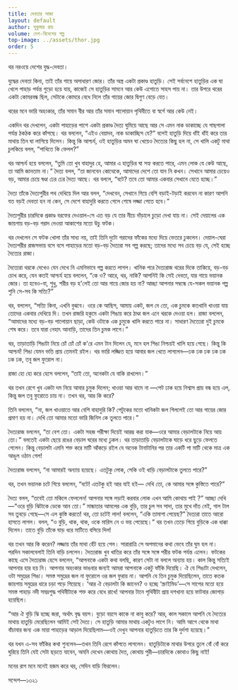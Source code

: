 ```yaml
---
title: দেবতার সাজা
layout: default
author: সুকুমার রায়
volume: দেশ-বিদেশের গল্প
top-image: ../assets/thor.jpg
order: 5
---
```

থর নরওয়ে দেশের যুদ্ধ-দেবতা।

যুদ্ধের দেবতা কিনা, তাই তাঁর গায়ে অসাধারণ জোর। তাঁর অস্ত্র একটা প্রকাণ্ড হাতুড়ি। সেই সর্বনেশে হাতুড়ির এক ঘা খেলে পাহাড় পর্যন্ত গুড়াে হয়ে যায়, কাজেই সে হাতুড়ির সামনে আর কেউ এগােতে সাহস পায় না। তার উপরে থরের একটা কোমরবন্ধ ছিল, সেটাকে কোমরে বেধে নিলে তাঁর গায়ের জোর দ্বিগুণ বেড়ে যেত।

থরের মনে ভারি অহংকার, তাঁর সমান বীর আর তাঁর সমান পালােয়ান পৃথিবীতে বা স্বর্গে আর কেউ নেই।

একদিন থর দেখলেন, একটা পাহাড়ের পাশে একটা প্রকাণ্ড দৈত্য ঘুমিয়ে আছে আর সে এমন নাক ডাকাচ্ছে যে গাছপালা পর্যন্ত ঠকঠক করে কাঁপছে। থর বললেন, “এইও বেয়াদব, নাক ডাকাচ্ছিস যে?” বলেই হাতুড়ি দিয়ে ধাঁই ধাঁই করে তার মাথায় তিন ঘা লাগিয়ে দিলেন। কিন্তু কি আশ্চর্য, ওই হাতুড়ির অমন ঘা খেয়েও দৈত্যের কিছু হল না, সে খালি একটু মাথা চুলকিয়ে বলল, “পাখিতে কি ফেলল?”

থর আশ্চর্য হয়ে বললেন, “তুমি তাে খুব বাহাদুর হে, আমার এ হাতুড়ির ঘা সহ্য করতে পারে, এমন লােক যে কেউ আছে, তা আমি জানতাম না।”
দৈত্য বলল, “তা জানবেন কোত্থেকে, আমাদের দেশে তাে যান নি কখন। সেখানে আমার চেয়েও বড়, আমার চেয়ে ষণ্ডা ঢের ঢের দৈত্য আছে। থর বললে, “বটে? তবে তাে আমার একবার সেখানে যেতে হচ্ছে।”

দৈত্য তাঁকে দৈত্যপুরীর পথ দেখিয়ে দিল আর বলল, “দেখবেন, সেখানে গিয়ে বেশি বড়াই-টড়াই করবেন না কারণ আপনি যত বড়ই দেবতা হন না কেন, সে দেশে বাহাদুরি করতে গেলে শেষে লজ্জা পেতে হবে।”

দৈত্যপুরীর চারদিকে প্রকাণ্ড বরফের দেওয়াল-সে এত বড় যে তার নীচে দাঁড়ালে চুড়াে দেখা যায় না। সেই দেয়ালের এক জায়গায় বড়-বড় গরাদ দেওয়া আকাশের মতাে উচু ফটক।

থর দেখলেন সে ফটক খােলা তাঁর সাধ্য নয়, তাই তিনি দুটো গরাদের ফাঁকের মধ্যে দিয়ে ভেতরে ঢুকলেন। দেয়াল-ঘেরা দৈত্যপরীর রাজসভায় বসে বসে পাহাড়ের মতাে বড়-বড় দৈত্যরা সব গল্প করছে; তাদের মধ্যে সব চেয়ে বড় যে, সেই হচ্ছে দৈত্যের রাজা।

দৈত্যেরা থরকে দেখেও যেন দেখে নি এমনিভাবে গল্প করতে লাগল। খানিক পরে দৈত্যরাজ থরের দিকে তাকিয়ে, বড়-বড় চোখ করে, যেন কতই আশ্চর্য হয়ে বললেন, “কে ও? আরে, থর, নাকি? আপনিই কি সেই দেবতা, যার গায়ে ভয়ানক জোর। তা হবেও-বা, শুধু, শরীর বড় হ'লেই তাে আর গায়ে জোর হয় না? আচ্ছা আপনার সম্বন্ধে যে-সকল ভয়ানক গল্প শুনি সে-সব কি সত্যি?”

থর, বললেন, “সত্যি কিনা, এখনি বুঝবে। ওরে কে আছিস, আমায় একট, জল দে তাে, এক চুমকে কতখানি খাওয়া যায় তােদের একবার দেখিয়ে দি।
তখন রাজরি হকুমে একটা শিঙায় করে ঠাণ্ডা জল এনে থরকে দেওয়া হল। রাজা বললেন, “আমাদের মধ্যে বড়-বড় পালােয়ান ছাড়া, কেউ ওটাকে এক চুমুকে খালি করতে পারে না। সাধারণ দৈত্যেরা দুই চুমকে শেষ করে। তবে যারা নেহাৎ আনাড়ি, তাদের তিন চুমক লাগে।”

থর, তাড়াতাড়ি শিঙাটা নিয়ে চোঁ চোঁ চোঁ ক'রে এমন টান দিলেন যে, মনে হল শিঙা নিশ্চয়ই খালি হয়ে গেছে। কিন্তু কি আশ্চর্য! শিঙা যেমন ভতি প্রায় তেমনই রইল। থর ভারি লজ্জিত হয়ে আবার জল খেতে লাগলেন—ঢক ঢক ঢক ঢক ঢক ঢক ঢক, তবু জল ফুরােল না।

রাজা হাে হাে করে হেসে বললেন, “তাই তাে, অনেকটা যে বাকি রাখলেন।”

থর তখন রেগে খুব একটা দম নিয়ে আবার চুমুক দিলেন; খাওয়া আর থামে না —পেট ঢাক হয়ে নিশ্বাস প্রায় বন্ধ হয়ে এল, কিন্তু জল তবু ফুরােতে চায় না। তখন থর, আর কি করে?

তিনি বললেন, “না, জল খাওয়াতে আর বেশি বাহাদুরি কি? পেটুকের মতাে খানিকটা জল গিললেই তাে আর গায়ের জোর প্রমাণ হয় না। দেখি তাে আমার মতাে ভারি জিনিস কে তুলতে পারে।”

দৈত্যরাজ বললেন, “তা বেশ তাে। একটা সহজ পরীক্ষা দিয়েই আরম্ভ করা যাক—ওরে আমার বেড়ালটাকে নিয়ে আয় তাে।” বলতেই একটা ছেয়ে রঙের বেড়াল ঘরের মধ্যে ঢুকল। থর তাড়াতাড়ি বেড়ালটাকে ঘাড়ে ধরে ছুড়ে ফেলতে গেলেন। কিন্তু বেড়ালটা এমনি শক্ত করে মাটি আঁকড়ে রইল যে অনেক টানাটানির পর তার একটি পা মাটি থেকে মাত্র এক আঙুল ওঠান গেল!

দৈত্যরাজ বললেন, “না আমারই অন্যায় হয়েছে। এতটুকু লােক, সেকি ওই ধাড়ি বেড়ালটাকে তুলতে পারে?”

থর, তখন ভয়ানক চটে গিয়ে বললেন, “বটে! এতটকু হই আর যাই হই— দেখি তাে, কে আমার সঙ্গে কুস্তিতে পারে?”

দৈত্য বলল, “তবেই তাে মকিলে ফেললেন! আপনার সঙ্গে লড়াই করবার লােক এখন আমি কোথায় পাই ?” আচ্ছা দেখি—“ওরে বুড়ি ঝিটাকে ডেকে আন তাে।”
মান্ধাতার আমলের এক বুড়ি, তার চুল সব সাদা, তার মুখে দাঁত নেই, গাল টাল সব তুবড়ে গেছে—সে এল কুস্তি করতে! থর, তাে চটেই লাল! বললেন, “একি তামাশা পেয়েছ?” দৈত্যরা তাতে আরাে হাসতে লাগল। বলল, “ও বুড়ি, থাক, থাক, ওকে মারিস নে ও ভয় পেয়েছে।” থর তখন তেড়ে গিয়ে বুড়িকে এক ধাক্কা দিলেন। তাতে বুড়ি তাঁকে ঘাড় ধরে মাটিতে বসিয়ে দিল!

থর তখন আর কি করেন? লজ্জায় তাঁর মাথা হেঁট হয়ে গেল। সারারাত্রি সে অপমানের কথা ভেবে তাঁর ঘুম হল না। পরদিন সকালবেলাই তিনি বাড়ি চললেন। দৈত্যরাজ খুব খাতির করে তাঁর সঙ্গে সঙ্গে পরীর ফটক পর্যন্ত এলেন। ফটকের কাছে এসে দৈত্যরাজ হেসে বললেন, “আপনাকে একটা কথা বলছি, কারণ সেটা না বললে অন্যায় হয়। কাল কিন্তু সত্যিই আপনার হার হয় নি। আপনার অহংকার ভাঙবার জন্যই আমরা আপনাকে একটু  ফাঁকি দিয়েছি। ঐ যে শিঙাটা দেখলেন, ওটা সমুদ্রের শিঙা। সমস্ত সমুদ্রের জল না ফুরােলে ওর জল ফুরায় না। আপনি যে তিন চুমুক দিয়েছিলেন, তাতে কতক জায়গায় সমুদ্রের ধারে চড়া পড়ে গিয়েছে।
‘আর ঐ বেড়ালটা কি জানেন? ও হচ্ছে ‘স্ক্রাইমিড’—সে সাপের মতাে হয়ে সমস্ত পাহাড় নদী সমদ্রশুদ্ধ পথিবীটাকে শক্ত করে বেধে রাখে! আপনার টানে পৃথিবীটা প্রায় দশখানা হয়ে ফাটবার জোগাড় হয়েছিল।

“আর ঐ বুড়ি ঝি হচ্ছে জরা, অর্থাৎ বৃদ্ধ বয়স। বুড়াে বয়সে কাকে না কাবু করে? আর, কাল সকালে আপনি যে দৈত্যের মাথায় হাতুড়ি মেরেছিলেন আমিই সেই দৈত্য। সে হাতুড়ি আমার মাথায় একটুও লাগে নি। আমি আগে থেকে মাথা বাঁচাবার জন্য এক মায়া পাহাড়ের আড়াল দিয়েছিলাম—ওই দেখুন আপনার হাতুড়িতে তার কি দুর্দশা হয়েছে।”

থর যখন এ-সব ফাঁকির কথা শুনলেন—তখন তিনি রেগে কাঁপতে লাগলেন। হাতুড়িটাকে মাথার উপরে তুলে বোঁ বোঁ করে ঘুরিয়ে তিনি যেই সেটা ছড়তে যাবেন, অমনি দেখেন কোথায় দৈত, কোথায় পুরী—চারদিকে কোথাও কিছু নাই!

মনের রাগ মনে মনেই হজম করে থর, সেদিন বাড়ি ফিরলেন।

সন্দেশ—১৩২১
